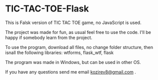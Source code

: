# TIC-TAC-TOE-Flask

This is Falsk version of TIC TAC TOE game, no JavaScript is used.

The project was made for fun, as usual feel free to use the code. I'll be happy if somebody learn from the project.

To use the program, download all files, no change folder structure, then isnall the following libraries:
wtforms, flask_wtf, flask

The program was made in Windows, but can be used in other OS.

If you have any questions send me email kozirev8@gmail.com .
